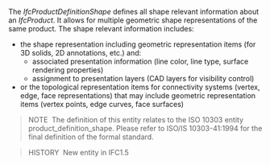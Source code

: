 ﻿The _IfcProductDefinitionShape_ defines all shape relevant information about an _IfcProduct_. It allows for multiple geometric shape representations of the same product. The shape relevant information includes:

* the shape representation including geometric representation items (for 3D solids, 2D annotations, etc.) and: 
    * associated presentation information (line color, line type, surface rendering properties)
    * assignment to presentation layers (CAD layers for visibility control) 
* or the topological representation items for connectivity systems (vertex, edge, face representations) that may include geometric representation items (vertex points, edge curves, face surfaces)

> NOTE&nbsp; The definition of this entity relates to the ISO 10303 entity product_definition_shape. Please refer to ISO/IS 10303-41:1994 for the final definition of the formal standard.

> HISTORY&nbsp; New entity in IFC1.5
